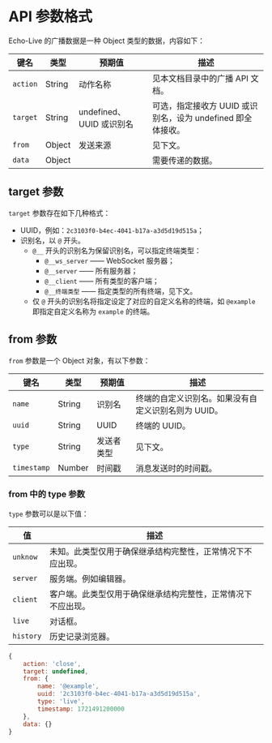 # API 参数格式
Echo-Live 的广播数据是一种 Object 类型的数据，内容如下：

| 键名 | 类型 | 预期值 | 描述 |
| - | - | - | - |
| `action` | String | 动作名称 | 见本文档目录中的广播 API 文档。 |
| `target` | String | undefined、UUID 或识别名 | 可选，指定接收方 UUID 或识别名，设为 undefined 即全体接收。 |
| `from` | Object | 发送来源 | 见下文。 |
| `data` | Object | | 需要传递的数据。 |

## target 参数
`target` 参数存在如下几种格式：

- UUID，例如：`2c3103f0-b4ec-4041-b17a-a3d5d19d515a`；
- 识别名，以 `@` 开头。
    - `@__` 开头的识别名为保留识别名，可以指定终端类型：
        - `@__ws_server` —— WebSocket 服务器；
        - `@__server` —— 所有服务器；
        - `@__client` —— 所有类型的客户端；
        - `@__终端类型` —— 指定类型的所有终端，见下文。
    - 仅 `@` 开头的识别名将指定设定了对应的自定义名称的终端，如 `@example` 即指定自定义名称为 `example` 的终端。

## from 参数
`from` 参数是一个 Object 对象，有以下参数：

| 键名 | 类型 | 预期值 | 描述 |
| - | - | - | - |
| `name` | String | 识别名 | 终端的自定义识别名。如果没有自定义识别名则为 UUID。 |
| `uuid` | String | UUID | 终端的 UUID。 |
| `type` | String | 发送者类型 | 见下文。 |
| `timestamp` | Number | 时间戳 | 消息发送时的时间戳。 |

### from 中的 type 参数
`type` 参数可以是以下值：

| 值 | 描述 |
| - | - |
| `unknow` | 未知。此类型仅用于确保继承结构完整性，正常情况下不应出现。 |
| `server` | 服务端。例如编辑器。 |
| `client` | 客户端。此类型仅用于确保继承结构完整性，正常情况下不应出现。 |
| `live` | 对话框。 |
| `history` | 历史记录浏览器。 |

``` javascript title="示例"
{
    action: 'close',
    target: undefined,
    from: {
        name: '@example',
        uuid: '2c3103f0-b4ec-4041-b17a-a3d5d19d515a',
        type: 'live',
        timestamp: 1721491200000
    },
    data: {}
}
```